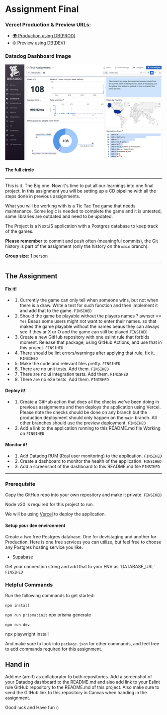 # Assignment Final

### Vercel Production & Preview URLs:
- [ 🌍 Production using DB(PROD)](https://final-t-533-vihu.vercel.app/)
- [🌐 Preview using DB(DEV)](https://final-t-533-vihu-4u9wkfca7-einar-tomas-projects.vercel.app/)


### Datadog Dashboard Image
![DataDog Dashboard Image](image.png)


#### The full circle

---

This is it. The Big one. Now it's time to put all our learnings into one final project. In this assignment you will be setting up a CD pipeline with all the steps done in previous assignments.

What you will be working with is a Tic Tac Toe game that needs maintenance. Some logic is needed to complete the game and it is untested, some libraries are outdated and need to be updated.

The Project is a NextJS application with a Postgres database to keep track of the games.

**Please remember** to commit and push often (meaningful commits), the Git history is part of the assignment (only the history on the `main` branch).

**Group size**: 1 person

---

## The Assignment

#### **Fix it!**

- 1. Currently the game can only tell when someone wins, but not when there is a draw. Write a test for such function and then implement it and add that to the game. `FINSIHED`
- 2. Should the game be playable without the players names ? awnser == `Yes` Beaus some users might not want to enter their names. so that makes the game playable without the names beaus they can always see if they ar X or O and the game can still be played.`FINSIHED`
- 3. Create a new GitHub repository with one eslint rule that forbids moment. Release that package, using GitHub Actions, and use that in this project. `FINSIHED`
- 4. There should be lint errors/warnings after applying that rule, fix it. `FINSIHED`
- 5. Make the code and relevant files pretty. `FINSIHED`
- 6. There are no unit tests. Add them. `FINSIHED`
- 7. There are no ui integration tests. Add them. `FINISHED`
- 8. There are no e2e tests. Add them. `FINISHED`

#### **Deploy it!**

- 1. Create a GitHub action that does all the checks we've been doing in previous assignments and then deploys the application using Vercel. Please note the checks should be done on any branch but the production deployment should only happen on the `main` branch. All other branches should use the preview deployment. `FINSIHED`
- 2. Add a link to the application running to this README.md file Working on `FINSIHED`

#### **Monitor it!**

- 1. Add Datadog RUM (Real user monitoring) to the application. `FINSIHED`
- 2. Create a dashboard to monitor the health of the application. `FINSIHED`
- 3. Add a screenshot of the dashboard to this README.md file `FINSIHED`

---

### Prerequisite

Copy the GitHub repo into your own repository and make it private. `FINSIHED`

Node v20 is required for this project to run.

We will be using [Vercel](https://vercel.com/) to deploy the application.

#### Setup your dev environment

Create a two free Postgres database. One for dev/staging and another for Production.
Here is one free services you can utilize, but feel free to choose any Postgres hosting service you like.

- [Supabase](https://app.supabase.com/)

Get your connection string and add that to your ENV as ´DATABASE_URL´ `FINSIHED`

### Helpful Commands

Run the following commands to get started:

`npm install`

`npm run prisma:init`
npx prisma generate

`npm run dev`

npx playwright install

And make sure to look into `package.json` for other commands, and feel free to add commands required for this assignment.

## Hand in

Add me (arnif) as collaborator to both repositories. Add a screenshot of your Datadog dashboard to the README.md and also add link to your Eslint rule GitHub repository to the README.md of this project.
Also make sure to send the GitHub link to this repository in Canvas when handing in the assignment.

Good luck and Have fun :)

